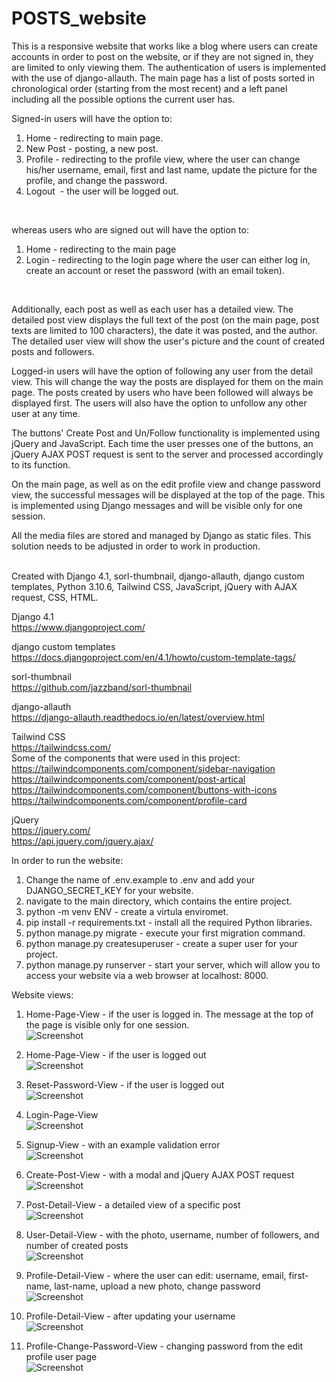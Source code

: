 # POSTS_website

This is a responsive website that works like a blog where users can create accounts in order to post on the website, or if they are not signed in, they are limited to only viewing them. The authentication of users is implemented with the use of django-allauth.
The main page has a list of posts sorted in chronological order (starting from the most recent) and a left panel including all the possible options the current user has.</br>

Signed-in users will have the option to:
1. Home - redirecting to main page. </br>
2. New Post - posting, a new post. </br>
3. Profile - redirecting to the profile view, where the user can change his/her username, email, first and last name, update the picture for the profile, and change the password. </br>
4. Logout  - the user will be logged out. </br>
</br>

whereas users who are signed out will have the option to:
1. Home - redirecting to the main page </br>
2. Login - redirecting to the login page where the user can either log in, create an account or reset the password (with an email token).</br>
</br>

Additionally, each post as well as each user has a detailed view. The detailed post view displays the full text of the post (on the main page, post texts are limited to 100 characters), the date it was posted, and the author. The detailed user view will show the user's picture and the count of created posts and followers.


Logged-in users will have the option of following any user from the detail view. This will change the way the posts are displayed for them on the main page. The posts created by users who have been followed will always be displayed first. The users will also have the option to unfollow any other user at any time.


The buttons' Create Post and Un/Follow functionality is implemented using jQuery and JavaScript. Each time the user presses one of the buttons, an jQuery AJAX POST request is sent to the server and processed accordingly to its function.


On the main page, as well as on the edit profile view and change password view, the successful messages will be displayed at the top of the page. This is implemented using Django messages and will be visible only for one session.


All the media files are stored and managed by Django as static files. This solution needs to be adjusted in order to work in production.



</br>
Created with Django 4.1, sorl-thumbnail, django-allauth, django custom templates, Python 3.10.6, Tailwind CSS, JavaScript, jQuery with AJAX request, CSS, HTML. 
</br>

Django 4.1 </br>
https://www.djangoproject.com/ </br>

django custom templates</br>
https://docs.djangoproject.com/en/4.1/howto/custom-template-tags/</br>

sorl-thumbnail </br>
https://github.com/jazzband/sorl-thumbnail </br>

django-allauth </br>
https://django-allauth.readthedocs.io/en/latest/overview.html </br>

Tailwind CSS </br>
https://tailwindcss.com/ </br>
Some of the components that were used in this project: </br>
https://tailwindcomponents.com/component/sidebar-navigation </br>
https://tailwindcomponents.com/component/post-artical </br>
https://tailwindcomponents.com/component/buttons-with-icons </br>
https://tailwindcomponents.com/component/profile-card </br>

jQuery </br>
https://jquery.com/ </br>
https://api.jquery.com/jquery.ajax/ </br>


In order to run the website: <br>
1. Change the name of .env.example to .env and add your DJANGO_SECRET_KEY for your website. </br>
2. navigate to the main directory, which contains the entire project. </br>
3. python -m venv ENV - create a virtula enviromet. </br>
4. pip install -r requirements.txt - install all the required Python libraries. </br>
5. python manage.py migrate - execute your first migration command. </br>
6. python manage.py createsuperuser - create a super user for your project. </br>
7. python manage.py runserver - start your server, which will allow you to access your website via a web browser at localhost: 8000. </br>



Website views:</br>

1. Home-Page-View - if the user is logged in. The message at the top of the page is visible only for one session. </br>
![Screenshot](docs/img/01-main_page_loged_in.png)

2. Home-Page-View - if the user is logged out  </br>
![Screenshot](docs/img/02-main_page_loged_out.png)

3. Reset-Password-View - if the user is logged out  </br>
![Screenshot](docs/img/03-reset_password_page.png)

4. Login-Page-View </br>
![Screenshot](docs/img/04-sign_in_page.png)

5. Signup-View - with an example validation error </br>
![Screenshot](docs/img/05-sign_up_with_validation_error.png)

6. Create-Post-View - with a modal and jQuery AJAX POST request </br>
![Screenshot](docs/img/06-modal_create_post_with_jQuery_AJAX.png)

7. Post-Detail-View - a detailed view of a specific post </br>
![Screenshot](docs/img/07-post_detail_view.png)

8. User-Detail-View - with the photo, username, number of followers, and number of created posts </br>
![Screenshot](docs/img/08-user_detail_view.png)

9. Profile-Detail-View - where the user can edit: username, email, first-name, last-name, upload a new photo, change password </br>
![Screenshot](docs/img/09-profile_detail_view.png)

10. Profile-Detail-View - after updating your username </br>
![Screenshot](docs/img/10-profile_detail_view_updated_username.png)

11. Profile-Change-Password-View - changing password from the edit profile user page </br>
![Screenshot](docs/img/11-profile_detail_view_change_password.png)